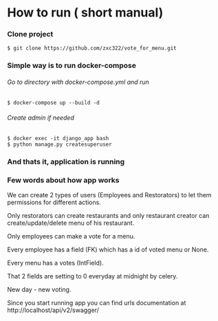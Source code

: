 # How to run ( short manual)
### Clone project 
    $ git clone https://github.com/zxc322/vote_for_menu.git
### Simple way is to run docker-compose
###### Go to directory with docker-compose.yml and run
    $ docker-compose up --build -d
###### Create admin if needed
    $ docker exec -it django_app bash
    $ python manage.py createsuperuser
### And thats it, application is running
### Few words about how app works

We can create 2 types of users (Employees and Restorators) to let them permissions for different actions.

Only restorators can create restaurants and only restaurant creator can create/update/delete menu of his restaurant.

Only employees can make a vote for a menu.

Every employee has a field (FK) which has a id of voted menu or None.

Every menu has a votes (IntField).

That 2 fields are setting to 0 everyday at midnight by celery.

New day - new voting.
   
Since you start running app you can find urls documentation at 
        http://localhost/api/v2/swagger/

      
